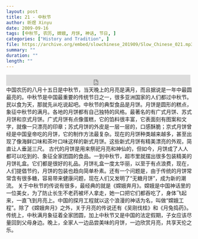 ```yaml
---
layout: post
title: 21 - 中秋节
author: 昕煜 Xinyu
date: 2009-09-16
tags: [中秋节, 农历, 嫦娥, 月饼, 神话, 节日, ]
categories: ["History and Tradition", ]
file: https://archive.org/embed/slowchinese_201909/Slow_Chinese_021.mp3
summary: ""
duration: ""
length: ""
---
```


<iframe src="https://archive.org/embed/slowchinese_201909/Slow_Chinese_021.mp3" width="500" height="30" frameborder="0" webkitallowfullscreen="true" mozallowfullscreen="true" allowfullscreen></iframe>
中国农历的八月十五日是中秋节，当天晚上的月亮是满月，而且据说是一年中最圆最亮的。中秋节是中国最重要的传统节日之一，很多亚洲国家的人们都过中秋节。
民以食为天，那就先从吃说起吧。中秋节的典型食品是月饼。月饼是圆形的糕点，象征中秋节的满月。各地的月饼都有自己独特的风格。最著名的有广式月饼、苏式月饼和京式月饼。广式月饼有点像蛋糕，它的馅料很丰富，它表面刻有图案和文字，就像一只漂亮的印章；苏式月饼的外皮是一层一层的，口感酥脆；京式月饼曾经是中国皇帝吃的月饼，它的制作方法最复杂。现在的月饼种类越来越多，甚至出现了像海鲜口味和茶叶口味这样的新式月饼。这些新式月饼有精美漂亮的外观，简直让人垂涎三尺。
古代的月饼是用来祭祀月亮和神仙的，但如今，月饼成了人人都可以吃到的、象征全家团圆的食品。一到中秋节，超市里就摆出很多包装精美的月饼礼盒。它们都是很好的礼品。月饼礼盒一度太华丽，以至于有点浪费，现在，人们提倡节约，月饼的包装也趋向简单朴素。还有一个问题是，由于传统的月饼常常含有很多糖，容易带来健康问题，现在人们又发明了“无糖月饼”，成为新的潮流。
关于中秋节的传说有很多，最经典的就是《嫦娥奔月》。嫦娥是中国神话里的一位美女，为了防止长生不老药被坏人拿走，她一口把它们都吞吃了，身体飞起来，一直飞到月亮上。中国的探月工程就以这个浪漫的神话为名，叫做“嫦娥工程”。除了《嫦娥奔月》之外，关于月亮的传说还有《吴刚伐桂》和《月兔捣药》。
传统上，中秋满月象征着全家团圆，加上中秋节又是中国的法定假期，子女应该尽量回到父母身边。晚上，全家人一边品尝美味的月饼，一边欣赏月亮，共享天伦之乐。
 
